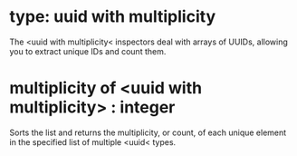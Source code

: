 # type: uuid with multiplicity

The &lt;uuid with multiplicity&lt; inspectors deal with arrays of UUIDs, allowing you to extract unique IDs and count them.

# multiplicity of &lt;uuid with multiplicity&gt; : integer

Sorts the list and returns the multiplicity, or count, of each unique element in the specified list of multiple &lt;uuid&lt; types.
